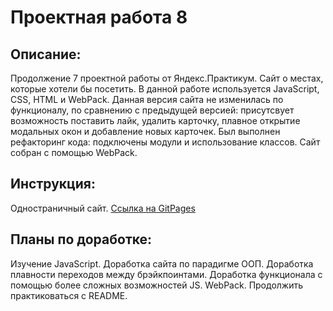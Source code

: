 # **Проектная работа 8**

## **Описание:**
Продолжение 7 проектной работы от Яндекс.Практикум. Сайт о местах, которые хотели бы посетить. В данной работе используется JavaScript, CSS, HTML и WebPack. Данная версия сайта не изменилась по функционалу, по сравнению с предыдущей версией: присутсвует возможность поставить лайк, удалить карточку, плавное открытие модальных окон и добавление новых карточек. Был выполнен рефакторинг кода: подключены модули и использование классов. Cайт собран с помощью WebPack.

## **Инструкция:**
Одностраничный сайт.
[Ссылка на GitPages](https://nikogriffs.github.io/mesto/)

## **Планы по доработке:**
Изучение JavaScript. Доработка сайта по парадигме ООП. Доработка плавности переходов между брэйкпоинтами. Доработка функционала с помощью более сложных возможностей JS. WebPack. Продолжить практиковаться с README.
